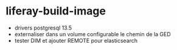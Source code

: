 # liferay-build-image

- drivers postgresql 13.5
- externaliser dans un volume configurable le chemin de la GED
- tester DIM
et ajouter REMOTE pour elasticsearch
